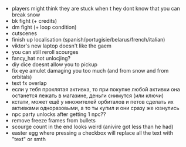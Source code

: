 * players might think they are stuck when t hey dont know that you can break snow
* bk fight (+ credits)
* dm fight (+ loop condition)
* cutscenes
* finish up localisation (spanish/portugisie/belarus/french/italian)
* viktor's new laptop doesn't like the gaem
* you can still reroll scourges
* fancy_hat not unlocjing? 
* diy dice doesnt allow you to pickup
* fix eye amulet damaging you too much (and from snow and from orbitals)
* text fx overlap
* если у тебя проклятая активка, то при покупке любой активки она останется лежать в магазине, деньги снимутся (или ключи)
* кстати, может ещё у множителей орбиталов и петов сделать их активками одноразовыми, а то ты купил и они сразу же юзнулись
* npc party unlocks after getting 1 npc??
* remove freeze frames from bullets
* scourge count in the end looks weird (anivire got less than he had)
* easter egg where pressing a checkbox will replace all the text with "text" or smth
